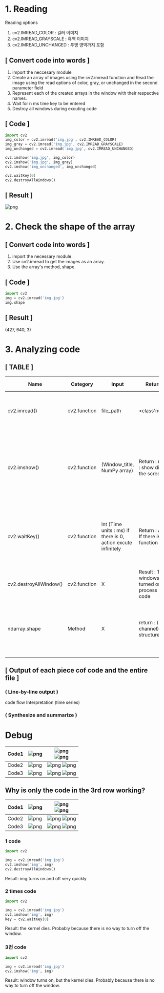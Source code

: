 # 1. Reading 
Reading options
1. cv2.IMREAD_COLOR : 컬러 이미지
2. cv2.IMREAD_GRAYSCALE : 흑백 이미지
3. cv2.IMREAD_UNCHANGED : 투명 영역까지 포함
## [ Convert code into words ]
1. import the neccesary module
2. Create an array of images using the cv2.imread function and Read the image using the read options of color, gray, or unchanged in the second parameter field
3. Represent each of the created arrays in the window with their respective names.
4. Wait for n ms time key to be entered
5. Destroy all windows during excuting code

## [ Code ]
```python
import cv2
img_color = cv2.imread('img.jpg', cv2.IMREAD_COLOR)
img_gray = cv2.imread('img.jpg', cv2.IMREAD_GRAYSCALE)
img_unchanged = cv2.imread('img.jpg', cv2.IMREAD_UNCHANGED)

cv2.imshow('img.jpg', img_color)
cv2.imshow('img.jpg', img_gray)
cv2.imshow('img_unchanged', img_unchanged)

cv2.waitKey(0)
cv2.destroyAllWindows()
```
## [ Result ]

![png](/Attachment/Pasted-image-20240805143730.png)

# 2. Check the shape of the array

## [ Convert code into words ]
1. import the necessary module.
2. Use cv2.imread to get the images as an array.
3. Use the array's method, shape.

## [ Code ]
```python
import cv2
img = cv2.imread('img.jpg')
img.shape
```

## [ Result ]
(427, 640, 3)



# 3. Analyzing code
## [ TABLE ]



| Name                   | Category     | Input                                                         | Return (or Result)                                                                    | Explain it in my own words                                                                                                                                                                                 |
| ---------------------- | ------------ | ------------------------------------------------------------- | ------------------------------------------------------------------------------------- | ---------------------------------------------------------------------------------------------------------------------------------------------------------------------------------------------------------- |
| cv2.imread()           | cv2.function | file_path                                                     | <class'numpy.ndarray'>                                                                | It takes an image file as input and converts the data in that image into a numpy.ndarray array.                                                                                                            |
| cv2.imshow()           | cv2.function | (Window_title, NumPy array)                                   | Return : nothing / Result : show display image on the screen                          | It takes an array of ndarray and displays them through the window gui. If you don't use a function that has a behavior that terminates windows, such as destroyAllWindow(), the kernel will have problems. |
| cv2.waitKey()          | cv2.function | Int (Time units : ms) if there is 0, action excute infinitely | Return : ASCII code, Int If there is no input, function return -1                     | The code's action terminates when the key is entered or when the time equal to the input value has elapsed. If a key is entered, return the integer corresponding to the key.                              |
| cv2.destroyAllWindow() | cv2.function | X                                                             | Result : Turn off all windows that were turned on in the process of running that code | Shut down any windows **that are running.**                                                                                                                                                                |
| ndarray.shape          | Method       | X                                                             | return : (row, column, channel) The data structure is a tuple                         | The number of elements in the tuple describes the dimensions of the array, where each element represents a row, column, and channel in this example.                                                       |

## [ Output of each piece cof code and the entire file ]
### ( Line-by-line output )

code flow Interpretation (time series) 
### ( Synthesize and summarize )


# Debug

| Code1 | ![png](/Attachment/Pasted-image-20240724163059.png) | ![png](/Attachment/Pasted-image-20240724162726.png)<br>![png](/Attachment/Pasted-image-20240724163406.png) |
| ----- | ------------------------------------ | ---------------------------------------------------------------------------- |
| Code2 | ![png](/Attachment/Pasted-image-20240724163425.png) | ![png](/Attachment/Pasted-image-20240724163337.png) ![png](/Attachment/Pasted-image-20240724163413.png)     |
| Code3 | ![png](/Attachment/Pasted-image-20240724163952.png) | ![png](/Attachment/Pasted-image-20240724164054.png) ![png](/Attachment/Pasted-image-20240724164202.png)     |
## Why is only the code in the 3rd row working?

| Code1 | ![png](/Attachment/Pasted-image-20240724163059.png) | ![png](/Attachment/Pasted-image-20240724162726.png)<br>![png](/Attachment/Pasted-image-20240724163406.png) |
| ----- | ------------------------------------ | ---------------------------------------------------------------------------- |
| Code2 | ![png](/Attachment/Pasted-image-20240724163425.png) | ![png](/Attachment/Pasted-image-20240724163337.png) ![png](/Attachment/Pasted-image-20240724163413.png)     |
| Code3 | ![png](/Attachment/Pasted-image-20240724163952.png) | ![png](/Attachment/Pasted-image-20240724164054.png) ![png](/Attachment/Pasted-image-20240724164202.png)     |

### 1 code

```python
import cv2

img = cv2.imread('img.jpg')
cv2.imshow('img', img)
cv2.destroyAllWindows()
```

Result: img turns on and off very quickly

### 2 times code
```python
import cv2

img = cv2.imread('img.jpg')
cv2.imshow('img', img)
key = cv2.waitKey(0)
```

Result: the kernel dies. Probably because there is no way to turn off the window.

### 3번 code

```python
import cv2

img = cv2.imread('img.jpg')
cv2.imshow('img', img)
```

Result: window turns on, but the kernel dies. Probably because there is no way to turn off the window.
